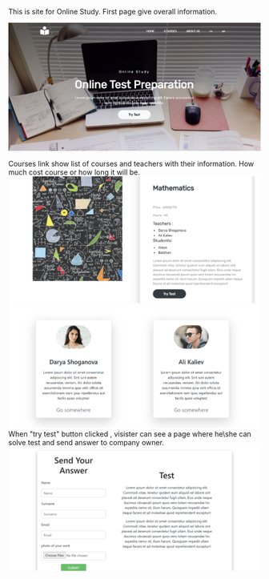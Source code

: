 
This is site for Online Study.
First page give overall information.

![](img/01.png)

Courses link show list of courses and teachers with their information.
How much cost course or how long it will  be.
![](img/02.png)
![](img/03.png)
When "try test" button clicked , visister can see a page where he\she can solve test and send answer to company owner.
![](img/04.png)
